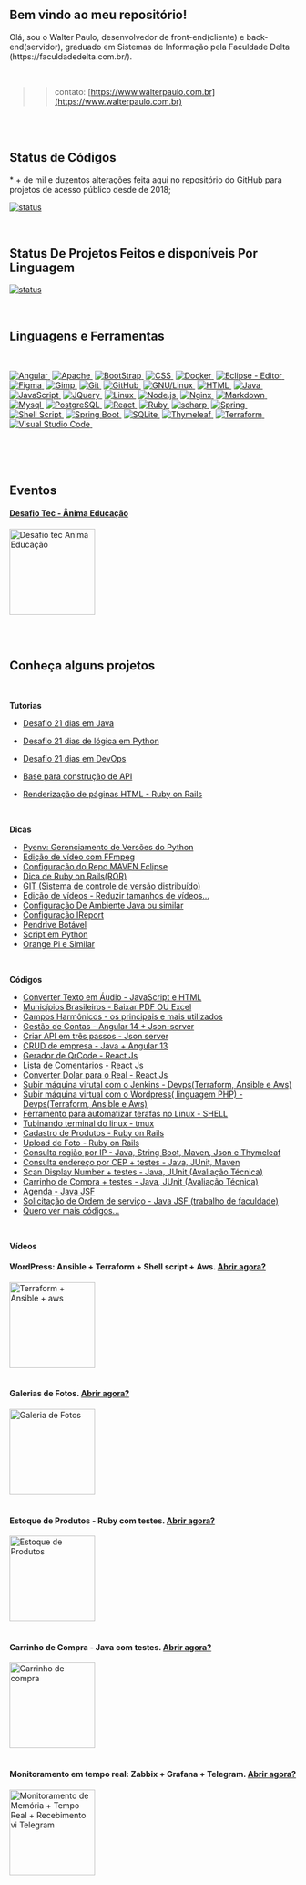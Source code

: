 ## Bem vindo ao meu repositório!

<p>Olá, sou o Walter Paulo, desenvolvedor de front-end(cliente) e back-end(servidor), graduado em Sistemas de Informação pela Faculdade Delta (https://faculdadedelta.com.br/).</p> 

<br>

>> contato: [https://www.walterpaulo.com.br](https://www.walterpaulo.com.br)

<br><br>

 <div>
  <h2 class="f4 mb-2 text-normal">Status de Códigos</h2>
* + de mil e duzentos alterações feita aqui no repositório do GitHub para projetos de acesso público desde de 2018;

</div>

[![status](https://github-readme-stats.vercel.app/api?username=walterpaulo&show_icons=true&theme=algolia&include_all_commits=true&count_private=true)](./README.md)

 <br>
 <div>
  <h2 class="f4 mb-2 text-normal">Status De Projetos Feitos e disponíveis Por Linguagem</h2>
</div>

  [![status](https://github-readme-stats.vercel.app/api/top-langs/?username=walterpaulo&custom_title=Tecnologias)]([https://github.com/walterpaulo](https://www.walterpaulo.com.br/projetos))
  
  <br>
  <div>
  <h2 class="f4 mb-2 text-normal">Linguagens e Ferramentas</h2>
</div>
<br>

[![Angular](https://img.shields.io/badge/-Angular-011C27?style=flat&logo=angular&logoColor=DD403A)&nbsp;](https://github.com/walterpaulo/)
[![Apache](https://img.shields.io/badge/-Apache-011C27?style=flat&logo=apache)&nbsp;](https://github.com/walterpaulo/)
[![BootStrap](https://img.shields.io/badge/-Bootstrap-011C27?style=flat&logo=bootstrap)&nbsp;](https://github.com/walterpaulo/)
[![CSS](https://img.shields.io/badge/-CSS-011C27?style=flat&logo=CSS3&logoColor=1572B6)&nbsp;](https://github.com/walterpaulo/)
[![Docker](https://img.shields.io/badge/-Docker-011C27?style=flat&logo=docker)&nbsp;](https://github.com/walterpaulo/)
[![Eclipse - Editor](https://img.shields.io/badge/-Eclipse-011C27?style=flat&logo=eclipse)&nbsp;](https://github.com/walterpaulo/)
[![Figma](https://img.shields.io/badge/-Figma-011C27?style=flat&logo=figma)&nbsp;](https://github.com/walterpaulo/)
[![Gimp](https://img.shields.io/badge/-Gimp-011C27?style=flat&logo=gimp)&nbsp;](https://github.com/walterpaulo/)
[![Git](https://img.shields.io/badge/-Git-011C27?style=flat&logo=git)&nbsp;](https://github.com/walterpaulo/)
[![GitHub](https://img.shields.io/badge/-GitHub-011C27?style=flat&logo=github)&nbsp;](https://github.com/walterpaulo/)
[![GNU/Linux](https://img.shields.io/badge/-GNU/Linux-011C27?style=flat&logo=linux&logoColor=blue)&nbsp;](https://github.com/walterpaulo/)
[![HTML](https://img.shields.io/badge/-HTML-011C27?style=flat&logo=HTML5)&nbsp;](https://github.com/walterpaulo/)
[![Java](https://img.shields.io/badge/-Java-011C27?style=flat&logo=Java)&nbsp;](https://github.com/walterpaulo/)
[![JavaScript](https://img.shields.io/badge/-JavaScript-011C27?style=flat&logo=javascript)&nbsp;](https://github.com/walterpaulo/)
[![JQuery](https://img.shields.io/badge/-Jquery-011C27?style=flat&logo=Jquery)&nbsp;](https://github.com/walterpaulo/)
[![Linux](https://img.shields.io/badge/-Linux-011C27?style=flat&logo=linux&logoColor=ffffff)&nbsp;](https://github.com/walterpaulo/)
[![Node.js](https://img.shields.io/badge/-Node.js-011C27?style=flat&logo=node.js)&nbsp;](https://github.com/walterpaulo/)
[![Nginx](https://img.shields.io/badge/-Nginx-011C27?style=flat&logo=nginx)&nbsp;](https://github.com/walterpaulo/)
[![Markdown](https://img.shields.io/badge/-Markdown-011C27?style=flat&logo=markdown)&nbsp;](https://github.com/walterpaulo/)
[![Mysql](https://img.shields.io/badge/-Mysql-011C27?style=flat&logo=mysql&logoColor=47a1ee)&nbsp;](https://github.com/walterpaulo/)
[![PostgreSQL](https://img.shields.io/badge/-PostgreSQL-011C27?style=flat&logo=postgresql)&nbsp;](https://github.com/walterpaulo/)
[![React](https://img.shields.io/badge/-React-011C27?style=flat&logo=react)&nbsp;](https://github.com/walterpaulo/)
[![Ruby](https://img.shields.io/badge/-Ruby-011C27?style=flat&logo=Ruby&logoColor=DD403A)&nbsp;](https://github.com/walterpaulo/)
[![scharp](https://img.shields.io/badge/-csharp-011C27?style=flat&logo=csharp)&nbsp;](https://github.com/walterpaulo/)
[![Spring](https://img.shields.io/badge/-Spring-011C27?style=flat&logo=spring)&nbsp;](https://github.com/walterpaulo/)
[![Shell Script](https://img.shields.io/badge/-ShellScript-011C27?style=flat&logo=shell)&nbsp;](https://github.com/walterpaulo/)
[![Spring Boot](https://img.shields.io/badge/-Spring%20Boot-011C27?style=flat&logo=springboot)&nbsp;](https://github.com/walterpaulo/)
[![SQLite](https://img.shields.io/badge/-SQLite-011C27?style=flat&logo=sqlite)&nbsp;](https://github.com/walterpaulo/)
[![Thymeleaf](https://img.shields.io/badge/-Thymeleaf-011C27?style=flat&logo=thymeleaf)&nbsp;](https://github.com/walterpaulo/)
[![Terraform](https://img.shields.io/badge/-Terraform-011C27?style=flat&logo=terraform)&nbsp;](https://github.com/walterpaulo/)
[![Visual Studio Code](https://img.shields.io/badge/-Visual%20Studio%20Code-011C27?style=flat&logo=visual-studio-code&logoColor=007ACC)&nbsp;](https://github.com/walterpaulo/)

<br>
<br><br>

## Eventos

#### [Desafio Tec - Ânima Educação](https://www.linkedin.com/posts/walter-paulo-37b215117_terceiro-brasil-tech-activity-6926737439688384512-Cws-?utm_source=linkedin_share&utm_medium=member_desktop_web)

<a href="https://www.linkedin.com/posts/walter-paulo-37b215117_terceiro-brasil-tech-activity-6926737439688384512-Cws-?utm_source=linkedin_share&utm_medium=member_desktop_web" targer="_blank">
  <img src="https://media-exp1.licdn.com/dms/image/C4D22AQGVkGOKxBz0gQ/feedshare-shrink_800/0/1651462896737?e=2147483647&v=beta&t=5pmiIVHNHCJzVsbG8lmzRKSfws9A4DPQXoUatY6-ZJE" targer="_blank" alt="Desafio tec Anima Educação" width="150" height="auto"/> 
</a>


<br><br>

 ## Conheça alguns projetos 

<br>

**Tutorias**

* [Desafio 21 dias em Java](https://github.com/walterpaulo/treinamento21DiasJava/blob/main/README.md)

* [Desafio 21 dias de lógica em Python](https://github.com/walterpaulo/logica-python/blob/main/README.md)

* [Desafio 21 dias em DevOps](https://github.com/walterpaulo/Desafio-DevOps-21-dias/blob/master/README.md)

*  [Base para construção de API](https://www.linkedin.com/posts/walter-paulo-37b215117_base-para-api-activity-6927166536197517312-HMQT?utm_source=linkedin_share&utm_medium=member_desktop_web)

* [Renderização de páginas HTML - Ruby on Rails](https://www.linkedin.com/posts/walter-paulo-37b215117_rails-partials-activity-6927258404386127872--AZi?utm_source=linkedin_share&utm_medium=member_desktop_web)

<br>

**Dicas**
- [Pyenv: Gerenciamento de Versões do Python](https://gist.github.com/walterpaulo/5f87d506203758266b7d5341a06bad27)
- [Edição de vídeo com FFmpeg](https://gist.github.com/walterpaulo/c4601c9c16ff3531ed185a220c274a0a)
- [Configuração do Repo MAVEN Eclipse](https://gist.github.com/walterpaulo/9962d2e3b2502ba1fc692e42429e9a3b)
- [Dica de Ruby on Rails(ROR)](https://gist.github.com/walterpaulo/52eb8ad8a9c82cdf70ab3890f6b1861e)
- [GIT (Sistema de controle de versão distribuído)](https://gist.github.com/walterpaulo/94ed1850d86bca10b2e304de2d653525)
- [Edição de vídeos - Reduzir tamanhos de vídeos...](https://gist.github.com/walterpaulo/c4601c9c16ff3531ed185a220c274a0a)
- [Configuração De Ambiente Java ou similar](https://gist.github.com/walterpaulo/993faf4069c910d534571a23b4e50f21)
- [Configuração IReport](https://gist.github.com/walterpaulo/19736480b98b63c5d53d48c713ff5a6d)
- [Pendrive Botável](https://gist.github.com/walterpaulo/d1781282629574df11684ef12c8aa42c)
- [Script em Python](https://github.com/walterpaulo/script-python/blob/main/README.md)
- [Orange Pi e Similar](https://gist.github.com/walterpaulo/f4bf6774cac5d62e0404e9b7ceb63e53)

<br>

**Códigos**

* [Converter Texto em Áudio - JavaScript e HTML](https://walterpaulo.github.io/texto-em-audio-html/)
* [Municípios Brasileiros - Baixar PDF OU Excel](https://walterpaulo.github.io/municipios-brasileiro-baixar-pdf-excel-j2s)
* [ Campos Harmônicos - os principais e mais utilizados ](https://walterpaulo.github.io/campos-harmonicos)
* [ Gestão de Contas - Angular 14 + Json-server](https://github.com/walterpaulo/conta-ja)
* [ Criar API em três passos - Json server ](https://github.com/walterpaulo/conta-ja/tree/main/back)
* [ CRUD de empresa - Java + Angular 13](https://github.com/walterpaulo/empresaAPI)
* [Gerador de QrCode - React Js](https://github.com/walterpaulo/getQrCode)
* [Lista de Comentários - React Js](https://github.com/walterpaulo/list-comments)
* [Converter Dolar para o Real - React Js](https://github.com/walterpaulo/dolar-vitejs)
* [Subir máquina virutal com o Jenkins - Devps(Terraform, Ansible e Aws)](https://github.com/walterpaulo/terraform-ansible-aws-jenkins)
* [Subir máquina virtual com o Wordpress( linguagem PHP) -Devps(Terraform, Ansible e Aws)](https://github.com/walterpaulo/terraform-ansible-aws-wordpress)
* [Ferramento para automatizar terafas no Linux - SHELL](https://github.com/walterpaulo/script)
* [Tubinando terminal do linux - tmux](https://github.com/walterpaulo/tmux-config)
* [Cadastro de Produtos - Ruby on Rails](https://github.com/walterpaulo/productmanagement)
* [Upload de Foto - Ruby on Rails](https://github.com/walterpaulo/file-R)
* [Consulta região por IP - Java, String Boot, Maven, Json e Thymeleaf](https://github.com/walterpaulo/getIP)
* [Consulta endereço por CEP + testes - Java, JUnit, Maven](https://github.com/walterpaulo/ConsultaCEP)
* [Scan Display Number + testes -  Java, JUnit (Avaliação Técnica)](https://github.com/walterpaulo/scandisplaynumber)
* [Carrinho de Compra + testes - Java, JUnit (Avaliação Técnica)](https://github.com/walterpaulo/carrinho-de-compra-java)
* [Agenda - Java JSF](https://github.com/walterpaulo/Agenda-JSF)
* [Solicitação de Ordem de serviço - Java JSF (trabalho de faculdade)](https://github.com/walterpaulo/solicitacao-order-servico-jsf)
* [Quero ver mais códigos...](https://github.com/walterpaulo?tab=repositories)

<br>

**Vídeos**


#### WordPress: Ansible + Terraform + Shell script + Aws. [Abrir agora?](https://youtu.be/_NugPG4RKdE)

<a href="https://youtu.be/_NugPG4RKdE" targer="_blank">
  <img src="https://img.youtube.com/vi/_NugPG4RKdE/0.jpg" targer="_blank" alt="Terraform + Ansible + aws" width="150" height="auto"/> 
</a>

<br>
<br>

#### Galerias de Fotos. [Abrir agora?](https://youtu.be/9IpP8jcnpx0)


<a href="https://youtu.be/9IpP8jcnpx0" targer="_blank"> 
  <img src="https://img.youtube.com/vi/9IpP8jcnpx0/0.jpg" targer="_blank" alt="Galeria de Fotos" width="150" height="auto"/> 
</a>

<br>
<br>

#### Estoque de Produtos - Ruby com testes. [Abrir agora?](https://www.youtube.com/watch?v=kLZY91TCY20)

<a href="https://www.youtube.com/watch?v=kLZY91TCY20">
  <img src="https://img.youtube.com/vi/kLZY91TCY20/0.jpg" targer="_blank" alt="Estoque de Produtos" width="150" height="auto"/> 
</a>

<br>
<br>

#### Carrinho de Compra - Java com testes. [Abrir agora?](https://www.youtube.com/watch?v=J4bgc6xGYlw)

<a href="https://www.youtube.com/watch?v=J4bgc6xGYlw">
  <img src="https://img.youtube.com/vi/J4bgc6xGYlw/0.jpg" alt="Carrinho de compra" width="150" height="auto"/> 
</a>

<br>
<br>

#### Monitoramento em tempo real: Zabbix + Grafana + Telegram. [Abrir agora?](https://youtu.be/ed6Y6F1jo4E)

<a href="https://youtu.be/ed6Y6F1jo4E">
  <img src="https://img.youtube.com/vi/ed6Y6F1jo4E/0.jpg" targer="_blank" alt="Monitoramento de Memória + Tempo Real + Recebimento vi Telegram" width="150" height="auto"/> 
</a>
